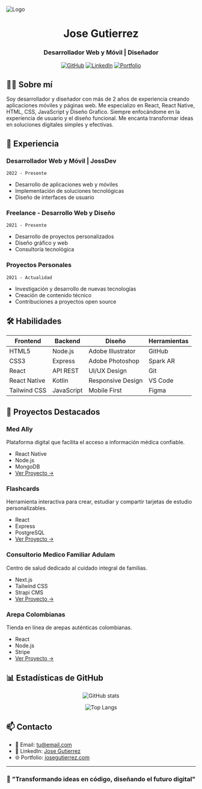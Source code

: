 ![Logo](https://dev-to-uploads.s3.amazonaws.com/uploads/articles/th5xamgrr6se0x5ro4g6.png)


<div align="center">

# Jose Gutierrez
### Desarrollador Web y Móvil | Diseñador

[![GitHub](https://img.shields.io/badge/GitHub-100000?style=for-the-badge&logo=github&logoColor=white)](https://github.com/yourusername)
[![LinkedIn](https://img.shields.io/badge/LinkedIn-0077B5?style=for-the-badge&logo=linkedin&logoColor=white)](https://linkedin.com/in/yourusername)
[![Portfolio](https://img.shields.io/badge/Portfolio-000000?style=for-the-badge&logo=About.me&logoColor=white)](https://yourportfolio.com)

</div>

## 👨‍💻 Sobre mí

Soy desarrollador y diseñador con más de 2 años de experiencia creando aplicaciones móviles y páginas web. Me especializo en React, React Native, HTML, CSS, JavaScript y Diseño Grafico. Siempre enfocándome en la experiencia de usuario y el diseño funcional. Me encanta transformar ideas en soluciones digitales simples y efectivas.

## 💼 Experiencia

### Desarrollador Web y Móvil | JossDev
`2022 - Presente`
- Desarrollo de aplicaciones web y móviles
- Implementación de soluciones tecnológicas
- Diseño de interfaces de usuario

### Freelance - Desarrollo Web y Diseño
`2021 - Presente`
- Desarrollo de proyectos personalizados
- Diseño gráfico y web
- Consultoría tecnológica

### Proyectos Personales
`2021 - Actualidad`
- Investigación y desarrollo de nuevas tecnologías
- Creación de contenido técnico
- Contribuciones a proyectos open source

## 🛠 Habilidades

<div align="center">

| Frontend | Backend | Diseño | Herramientas |
|----------|---------|--------|--------------|
| HTML5    | Node.js | Adobe Illustrator | GitHub |
| CSS3     | Express | Adobe Photoshop   | Spark AR |
| React    | API REST| UI/UX Design      | Git |
| React Native | Kotlin | Responsive Design | VS Code |
| Tailwind CSS | JavaScript | Mobile First | Figma |

</div>

## 🚀 Proyectos Destacados

### Med Ally
Plataforma digital que facilita el acceso a información médica confiable.
- React Native
- Node.js
- MongoDB
- [Ver Proyecto →](https://proyecto1.com)

### Flashcards
Herramienta interactiva para crear, estudiar y compartir tarjetas de estudio personalizables.
- React
- Express
- PostgreSQL
- [Ver Proyecto →](https://proyecto2.com)

### Consultorio Medico Familiar Adulam
Centro de salud dedicado al cuidado integral de familias.
- Next.js
- Tailwind CSS
- Strapi CMS
- [Ver Proyecto →](https://proyecto3.com)

### Arepa Colombianas
Tienda en línea de arepas auténticas colombianas.
- React
- Node.js
- Stripe
- [Ver Proyecto →](https://proyecto4.com)

## 📊 Estadísticas de GitHub

<div align="center">

![GitHub stats](https://github-readme-stats.vercel.app/api?username=yourusername&show_icons=true&theme=radical)

![Top Langs](https://github-readme-stats.vercel.app/api/top-langs/?username=yourusername&layout=compact&theme=radical)

</div>

## 📫 Contacto

- 📧 Email: [tu@email.com](mailto:tu@email.com)
- 💼 LinkedIn: [Jose Gutierrez](https://linkedin.com/in/yourusername)
- 🌐 Portfolio: [josegutierrez.com](https://tusitio.com)

<div align="center">

---

### 💪 "Transformando ideas en código, diseñando el futuro digital"

</div>
